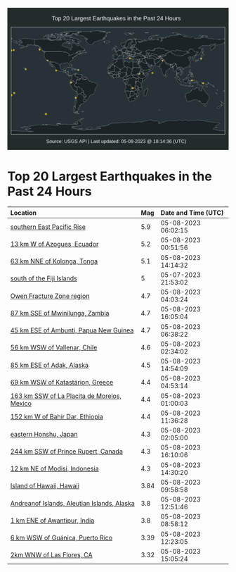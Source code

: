 ![Map](./map.png)

# Top 20 Largest Earthquakes in the Past 24 Hours

| Location | Mag | Date and Time (UTC) |
|:---|:---|:---|
| [southern East Pacific Rise](https://earthquake.usgs.gov/earthquakes/eventpage/us6000kabr) | 5.9 | 05-08-2023 06:02:15 |
| [13 km W of Azogues, Ecuador](https://earthquake.usgs.gov/earthquakes/eventpage/us6000kaam) | 5.2 | 05-08-2023 00:51:56 |
| [63 km NNE of Kolonga, Tonga](https://earthquake.usgs.gov/earthquakes/eventpage/us6000kadq) | 5.1 | 05-08-2023 14:14:32 |
| [south of the Fiji Islands](https://earthquake.usgs.gov/earthquakes/eventpage/us6000ka9m) | 5 | 05-07-2023 21:53:02 |
| [Owen Fracture Zone region](https://earthquake.usgs.gov/earthquakes/eventpage/us6000kabb) | 4.7 | 05-08-2023 04:03:24 |
| [87 km SSE of Mwinilunga, Zambia](https://earthquake.usgs.gov/earthquakes/eventpage/us6000kaf2) | 4.7 | 05-08-2023 16:05:04 |
| [45 km ESE of Ambunti, Papua New Guinea](https://earthquake.usgs.gov/earthquakes/eventpage/us6000kabw) | 4.7 | 05-08-2023 06:38:22 |
| [56 km WSW of Vallenar, Chile](https://earthquake.usgs.gov/earthquakes/eventpage/us6000kab3) | 4.6 | 05-08-2023 02:34:02 |
| [85 km ESE of Adak, Alaska](https://earthquake.usgs.gov/earthquakes/eventpage/us6000kadz) | 4.5 | 05-08-2023 14:54:09 |
| [69 km WSW of Katastárion, Greece](https://earthquake.usgs.gov/earthquakes/eventpage/us6000kabj) | 4.4 | 05-08-2023 04:53:14 |
| [163 km SSW of La Placita de Morelos, Mexico](https://earthquake.usgs.gov/earthquakes/eventpage/us6000kaaq) | 4.4 | 05-08-2023 01:00:03 |
| [152 km W of Bahir Dar, Ethiopia](https://earthquake.usgs.gov/earthquakes/eventpage/us6000kacz) | 4.4 | 05-08-2023 11:36:28 |
| [eastern Honshu, Japan](https://earthquake.usgs.gov/earthquakes/eventpage/us6000kaay) | 4.3 | 05-08-2023 02:05:00 |
| [244 km SSW of Prince Rupert, Canada](https://earthquake.usgs.gov/earthquakes/eventpage/us6000kaf3) | 4.3 | 05-08-2023 16:10:06 |
| [12 km NE of Modisi, Indonesia](https://earthquake.usgs.gov/earthquakes/eventpage/us6000kadt) | 4.3 | 05-08-2023 14:30:20 |
| [Island of Hawaii, Hawaii](https://earthquake.usgs.gov/earthquakes/eventpage/hv73392507) | 3.84 | 05-08-2023 09:58:58 |
| [Andreanof Islands, Aleutian Islands, Alaska](https://earthquake.usgs.gov/earthquakes/eventpage/us6000kad8) | 3.8 | 05-08-2023 12:51:46 |
| [1 km ENE of Awantipur, India](https://earthquake.usgs.gov/earthquakes/eventpage/us6000kace) | 3.8 | 05-08-2023 08:58:12 |
| [6 km WSW of Guánica, Puerto Rico](https://earthquake.usgs.gov/earthquakes/eventpage/pr2023128000) | 3.39 | 05-08-2023 12:23:05 |
| [2km WNW of Las Flores, CA](https://earthquake.usgs.gov/earthquakes/eventpage/ci40220951) | 3.32 | 05-08-2023 15:05:24 |
